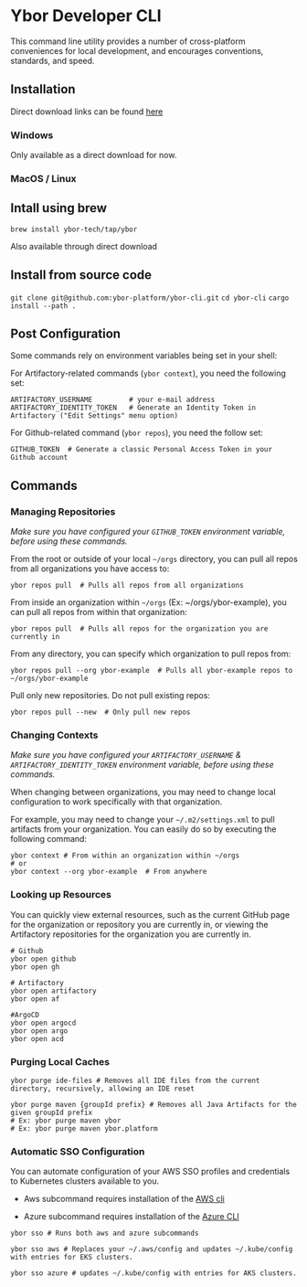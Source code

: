 # Ybor Developer CLI

This command line utility provides a number of cross-platform conveniences for local development, and encourages
conventions, standards, and speed.

## Installation

Direct download links can be found [here][ybor binaries azure bin]

### Windows

Only available as a direct download for now.
<!-- Add winget command when appropriate -->

### MacOS / Linux

## Intall using brew

`brew install ybor-tech/tap/ybor`

Also available through direct download

## Install from source code
`git clone git@github.com:ybor-platform/ybor-cli.git`
`cd ybor-cli`
`cargo install --path .`

## Post Configuration

Some commands rely on environment variables being set in your shell:

For Artifactory-related commands (`ybor context`), you need the following set:

```shell
ARTIFACTORY_USERNAME         # your e-mail address
ARTIFACTORY_IDENTITY_TOKEN   # Generate an Identity Token in Artifactory ("Edit Settings" menu option)
```

For Github-related command (`ybor repos`), you need the follow set:

```shell 
GITHUB_TOKEN  # Generate a classic Personal Access Token in your Github account
```

## Commands

### Managing Repositories

_Make sure you have configured your `GITHUB_TOKEN` environment variable, before using these commands._

From the root or outside of your local `~/orgs` directory, you can pull all repos from all organizations you have access to:

```shell
ybor repos pull  # Pulls all repos from all organizations 
```

From inside an organization within `~/orgs` (Ex: ~/orgs/ybor-example), you can pull all repos from within that organization:

```shell
ybor repos pull  # Pulls all repos for the organization you are currently in 
```

From any directory, you can specify which organization to pull repos from:

```shell
ybor repos pull --org ybor-example  # Pulls all ybor-example repos to ~/orgs/ybor-example 
```

Pull only new repositories.  Do not pull existing repos:

```shell
ybor repos pull --new  # Only pull new repos 
```

### Changing Contexts

_Make sure you have configured your `ARTIFACTORY_USERNAME` & `ARTIFACTORY_IDENTITY_TOKEN` environment variable, before using these commands._

When changing between organizations, you may need to change local configuration to work specifically with that organization.

For example, you may need to change your `~/.m2/settings.xml` to pull artifacts from your organization.  You can easily do so by executing the following command:

```shell
ybor context # From within an organization within ~/orgs
# or
ybor context --org ybor-example  # From anywhere
```

### Looking up Resources

You can quickly view external resources, such as the current GitHub page for the organization or repository you are currently
in, or viewing the Artifactory repositories for the organization you are currently in.

```shell
# Github
ybor open github
ybor open gh

# Artifactory
ybor open artifactory
ybor open af

#ArgoCD
ybor open argocd
ybor open argo
ybor open acd
```

### Purging Local Caches

```shell
ybor purge ide-files # Removes all IDE files from the current directory, recursively, allowing an IDE reset

ybor purge maven {groupId prefix} # Removes all Java Artifacts for the given groupId prefix
# Ex: ybor purge maven ybor
# Ex: ybor purge maven ybor.platform
```

### Automatic SSO Configuration

You can automate configuration of your AWS SSO profiles and credentials to Kubernetes clusters available to you.

* Aws subcommand requires installation of the [AWS cli](https://docs.aws.amazon.com/cli/latest/userguide/getting-started-install.html)

* Azure subcommand requires installation of the [Azure CLI](https://learn.microsoft.com/en-us/cli/azure/install-azure-cli)

```shell
ybor sso # Runs both aws and azure subcommands

ybor sso aws # Replaces your ~/.aws/config and updates ~/.kube/config with entries for EKS clusters.

ybor sso azure # updates ~/.kube/config with entries for AKS clusters.
```

[ybor binaries azure bin]: https://naxpublicstuffs.blob.core.windows.net/binaries?comp=list&restype=container

